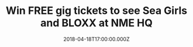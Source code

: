 ---
campaign-uuid: "c-81e94312-6b33-4fd3-8537-8746141eb208"
type: "Competition"
category: "Tickets"
date: "2018-04-18T17:00:00.000Z"
end-date: "2018-04-29T23:59:00.000Z"
disable-form: false
is_promoted: false
has_entry_page: true
title: "Win FREE gig tickets to see Sea Girls and BLOXX at NME HQ"
competition-description: "<p>Want to hear some epic live music? Then you won't want\
  \ to miss this...\nNME is opening it's doors to host an exclusive lock-in gig in\
  \ association with 19 Crimes Winery – and we've got a limited amount of FREE tickets\
  \ to give away. Want in?</p> \n<p>You can get your hands on one of 35 pairs of tickets\
  \ to see Sea Girls and BLOXX at NME HQ in London on Thursday 3 May 2018. All you\
  \ need to do is enter your details and you could be swaying along in the crowd,\
  \ wine in hand, as the alt rock/indie pop bands fill your ears with their favourite\
  \ songs.</p>\n"
hero-header: "Win FREE gig tickets to see Sea Girls and BLOXX at NME HQ in London"
terms-confirmation: "Terms-19-CrimesLockInCompetition.pdf"
banner-img: "https://assets.expresslyapp.com/asset-d6c7d6ab-43b6-472c-a2ec-acb377522d50.jpg"
logo-left-href: "http://19crimes.com"
logo-left-image: "https://assets.expresslyapp.com/asset-ea931195-26b7-4606-a3a3-93d40eccbf66.jpg"
logo-left-title: "19 Crimes"
bg-image-hero: "https://assets.expresslyapp.com/asset-d0bfed59-bdd3-4672-8454-3e3deea5fa7d.jpg"
bg-image-first: "https://assets.expresslyapp.com/asset-39302f83-1ee7-4a2b-bf3b-83c5c42ebcbf.jpg"
bg-image-second: "https://assets.expresslyapp.com/asset-d2f1333f-a7b0-4ac9-b7b8-245b0052e523.jpg"
bg-image-third: "https://assets.expresslyapp.com/asset-6c52b6a8-8f05-4ea0-8fdf-1be034e9bd27.jpg"
section1-content: "<p>If you’re into banging indie tunes in the vein of The Killers\
  \ and Arctic Monkeys, chances are you’re almost certainly going to fall in love\
  \ with Sea Girls.</p>\n <p>The London group have fast become one of the UK’s most\
  \ exciting new bands, conquering venues up and down the nation with their riotous\
  \ live show, and they’ll be bringing that reputation and attitude to our upcoming\
  \ gig right here at NME HQ on May 3.</p>\n"
section2-content: "<p>They’re not the only band playing, though. Fellow indie-four\
  \ piece Bloxx – who have already supported bands like The Wombats in arenas – will\
  \ be joining in on the fun. Think 1975 meets Nirvana, and you’re getting a taste\
  \ of the group’s eclectic sound.</p>\n"
section3-content: "<p>If you're a big fan of Sea Girls, Bloxx or just up for a banging\
  \ night out, complete the form below to be in the chance of winning tickets for\
  \ the exclusive gig on May 3 in London.</p> \n<p>You need to act quickly though\
  \ as the competition closes on Sunday 29 April at 23:59. Over 18s only and ID will\
  \ be required. Winners will be contacted via email on Monday 30 April 2018 to confirm\
  \ attendance.</p>\n"
entry-title: "Win FREE gig tickets to see Sea Girls and BLOXX at NME HQ in London\
  \ on May 3"
entry-content: "<p>Complete the form below to dance along to some banging tunes courtesy\
  \ of Sea Girls and BLOXX at the next NME Lock In in association with 19 Crimes Winery\
  \ at NME's HQ in London.</p>\n"
entry-extension: "nme/sea-girls-free-tickets-nme-hq.html"
has-winner: false
prize-description: "One pair of 35 tickets to see Sea Girls and BLOXX at NME HQ."
prize-restrictions: "Over 18s only and ID will be required."
special-conditions: "This competition is promoted in conjunction with Time Inc UK\
  \ and these special Terms and Conditions apply:\r\n<a href=\"https://aaa.nme.com/etc/Terms-19-CrimesLockInCompetition.pdf\"\
  > Time Inc UK 19 Crimes Lock in Competition Terms & Conditions </a>.\r\nNotable\
  \ extract: all expenses (including but not limited to travel expenses) are not covered."
country-restrictions:
- "GB"
---
